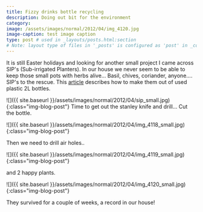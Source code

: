 ```yaml
---
title: Fizzy drinks bottle recycling
description: Doing out bit for the environment
category: 
image: /assets/images/normal/2012/04/img_4120.jpg
image-caption: test image caption
type: post # used in _layouts/posts.html:section
# Note: layout type of files in '_posts' is configured as 'post' in _config.yml
---
```

It is still Easter holidays and looking for another small project I came across SIP's (Sub-irrigated Planters). In our house we never seem to be able to keep those small pots with herbs alive... Basil, chives, coriander, anyone....
SIP's to the rescue. This <a title="article" href="http://www.insideurbangreen.org/2012/03/green-roof-growers-lets-make-2-liter-sips.html">article</a> describes how to make them out of used plastic 2L bottles.

![]({{ site.baseurl }}/assets/images/normal/2012/04/sip_small.jpg){:class="img-blog-post"}
Time to get out the stanley knife and drill...
Cut the bottle.

![]({{ site.baseurl }}/assets/images/normal/2012/04/img_4118_small.jpg){:class="img-blog-post"}

Then we need to drill air holes..

![]({{ site.baseurl }}/assets/images/normal/2012/04/img_4119_small.jpg){:class="img-blog-post"}

and 2 happy plants.

![]({{ site.baseurl }}/assets/images/normal/2012/04/img_4120_small.jpg){:class="img-blog-post"}

They survived for a couple of weeks, a record in our house!
